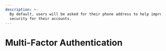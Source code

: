 ```yaml
---
description: >-
  By default, users will be asked for their phone address to help improve the
  security for their accounts.
---
```


# Multi-Factor Authentication

